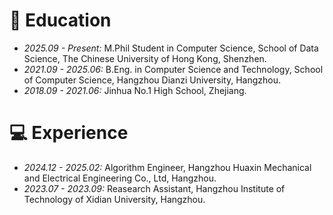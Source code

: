 
# 📖 Education
- *2025.09 - Present:* M.Phil Student in Computer Science, School of Data Science, The Chinese University of Hong Kong, Shenzhen.
- *2021.09 - 2025.06:* B.Eng. in Computer Science and Technology, School of Computer Science, Hangzhou Dianzi University, Hangzhou.
- *2018.09 - 2021.06:* Jinhua No.1 High School, Zhejiang.

# 💻 Experience
- *2024.12 - 2025.02:* Algorithm Engineer, Hangzhou Huaxin Mechanical and Electrical Engineering Co., Ltd, Hangzhou.
- *2023.07 - 2023.09:* Reasearch Assistant, Hangzhou Institute of Technology of Xidian University, Hangzhou.
